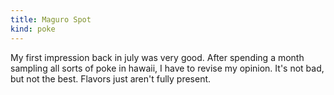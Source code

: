 ```yaml
---
title: Maguro Spot
kind: poke
---
```

My first impression back in july was very good. After spending a month sampling all sorts of poke in hawaii, I have to revise my opinion. It's not bad, but not the best. Flavors just aren't fully present.
